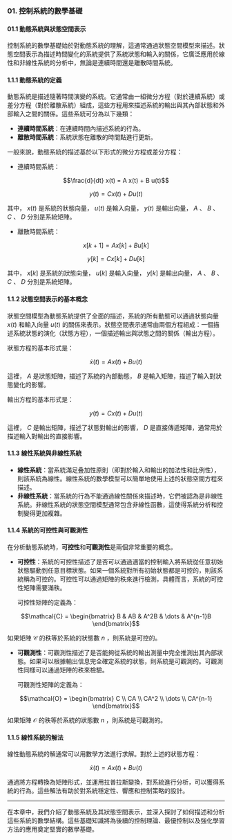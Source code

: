 ### 01. 控制系統的數學基礎

#### 01.1 動態系統與狀態空間表示

控制系統的數學基礎始於對動態系統的理解，這通常通過狀態空間模型來描述。狀態空間表示為描述時間變化的系統提供了系統狀態和輸入的關係，它廣泛應用於線性和非線性系統的分析中，無論是連續時間還是離散時間系統。

#### 1.1.1 動態系統的定義

動態系統是描述隨著時間演變的系統。它通常由一組微分方程（對於連續系統）或差分方程（對於離散系統）組成，這些方程用來描述系統的輸出與其內部狀態和外部輸入之間的關係。這些系統可分為以下幾類：
- **連續時間系統**：在連續時間內描述系統的行為。
- **離散時間系統**：系統狀態在離散的時間點進行更新。

一般來說，動態系統的描述基於以下形式的微分方程或差分方程：

- 連續時間系統：
  
```math
\frac{d}{dt} x(t) = A x(t) + B u(t)
```

  
```math
y(t) = C x(t) + D u(t)
```

  其中， $`x(t)`$  是系統的狀態向量， $`u(t)`$  是輸入向量， $`y(t)`$  是輸出向量， $`A`$ 、 $`B`$ 、 $`C`$ 、 $`D`$  分別是系統矩陣。

- 離散時間系統：
  
```math
x[k+1] = A x[k] + B u[k]
```

  
```math
y[k] = C x[k] + D u[k]
```

  其中， $`x[k]`$  是系統的狀態向量， $`u[k]`$  是輸入向量， $`y[k]`$  是輸出向量， $`A`$ 、 $`B`$ 、 $`C`$ 、 $`D`$  分別是系統矩陣。

#### 1.1.2 狀態空間表示的基本概念

狀態空間模型為動態系統提供了全面的描述，系統的所有動態可以通過狀態向量  $`x(t)`$  和輸入向量  $`u(t)`$  的關係來表示。狀態空間表示通常由兩個方程組成：一個描述系統狀態的演化（狀態方程），一個描述輸出與狀態之間的關係（輸出方程）。

狀態方程的基本形式是：

```math
\dot{x}(t) = A x(t) + B u(t)
```

這裡， $`A`$  是狀態矩陣，描述了系統的內部動態， $`B`$  是輸入矩陣，描述了輸入對狀態變化的影響。

輸出方程的基本形式是：

```math
y(t) = C x(t) + D u(t)
```

這裡， $`C`$  是輸出矩陣，描述了狀態對輸出的影響， $`D`$  是直接傳遞矩陣，通常用於描述輸入對輸出的直接影響。

#### 1.1.3 線性系統與非線性系統

- **線性系統**：當系統滿足叠加性原則（即對於輸入和輸出的加法性和比例性），則該系統為線性。線性系統的數學模型可以簡單地使用上述的狀態空間方程來描述。
- **非線性系統**：當系統的行為不能通過線性關係來描述時，它們被認為是非線性系統。非線性系統的狀態空間模型通常包含非線性函數，這使得系統分析和控制變得更加複雜。

#### 1.1.4 系統的可控性與可觀測性

在分析動態系統時，**可控性**和**可觀測性**是兩個非常重要的概念。

- **可控性**：系統的可控性描述了是否可以通過適當的控制輸入將系統從任意初始狀態驅動到任意目標狀態。如果一個系統對所有初始狀態都是可控的，則該系統稱為可控的。可控性可以通過矩陣的秩來進行檢測，具體而言，系統的可控性矩陣需要滿秩。
  
  可控性矩陣的定義為：
  
```math
\mathcal{C} = \begin{bmatrix} B & AB & A^2B & \dots & A^{n-1}B \end{bmatrix}
```

  如果矩陣  $`\mathcal{C}`$  的秩等於系統的狀態數  $`n`$ ，則系統是可控的。

- **可觀測性**：可觀測性描述了是否能夠從系統的輸出測量中完全推測出其內部狀態。如果可以根據輸出信息完全確定系統的狀態，則系統是可觀測的。可觀測性同樣可以通過矩陣的秩來檢驗。
  
  可觀測性矩陣的定義為：
  
```math
\mathcal{O} = \begin{bmatrix} C \\ CA \\ CA^2 \\ \dots \\ CA^{n-1} \end{bmatrix}
```

  如果矩陣  $`\mathcal{O}`$  的秩等於系統的狀態數  $`n`$ ，則系統是可觀測的。

#### 1.1.5 線性系統的解法

線性動態系統的解通常可以用數學方法進行求解。對於上述的狀態方程：

```math
\dot{x}(t) = A x(t) + B u(t)
```

通過將方程轉換為矩陣形式，並運用拉普拉斯變換，對系統進行分析，可以獲得系統的行為。這些解法有助於對系統穩定性、響應和控制策略的設計。

---

在本章中，我們介紹了動態系統及其狀態空間表示，並深入探討了如何描述和分析這些系統的數學結構。這些基礎知識將為後續的控制理論、最優控制以及強化學習方法的應用奠定堅實的數學基礎。